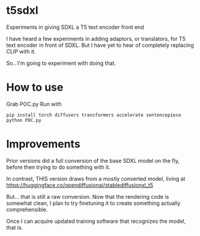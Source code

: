 # t5sdxl
Experiments in giving SDXL a T5 text encoder front end

I have heard a few experiments in adding adaptors, or translators, for T5 text encoder in front of SDXL. But I have yet to hear of completely replacing CLIP with it.

So.. I'm going to experiment with doing that.

# How to use

Grab POC.py
Run with

    pip install torch diffusers transformers accelerate sentencepiece
    python POC.py


# Improvements

Prior versions did a full conversion of the base SDXL model on the fly, before then trying to do something with it.

In contrast, THIS version draws from a mostly converted model, living at
https://huggingface.co/opendiffusionai/stablediffusionxl_t5

But... that is still a raw conversion. 
Now that the rendering code is somewhat clean, 
I plan to try finetuning it to create something actually comprehensible.

Once I can acquire updated training software that recognizes the model, that is.
